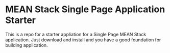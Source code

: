 # MEAN Stack Single Page Application Starter

This is a repo for a starter appliation for a Single Page MEAN Stack application. Just download and install and you have a good foundation for building application. 

